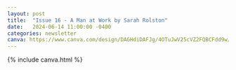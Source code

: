 ```yaml
---
layout: post
title:  "Issue 16 - A Man at Work by Sarah Rolston"
date:   2024-06-14 11:00:00 -0400
categories: newsletter
canva: https://www.canva.com/design/DAGHdiDAFJg/4OTuJwV25cVZ2FQBCFdd9w/view
---
```

{% include canva.html %}
